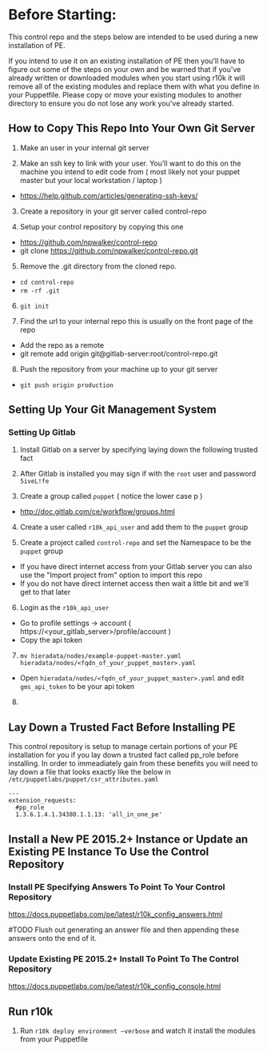 # Before Starting: 

This control repo and the steps below are intended to be used during a new installation of PE.  

If you intend to use it on an existing installation of PE then you'll have to figure out some of the steps on your own and be warned that if you've already written or downloaded modules when you start using r10k it will remove all of the existing modules and replace them with what you define in your Puppetfile.  Please copy or move your existing modules to another directory to ensure you do not lose any work you've already started.  

## How to Copy This Repo Into Your Own Git Server

1.  Make an user in your internal git server

2.  Make an ssh key to link with your user.  You’ll want to do this on the machine you intend to edit code from ( most likely not your puppet master but your local workstation / laptop )
 - https://help.github.com/articles/generating-ssh-keys/

3. Create a repository in your git server called control-repo

4. Setup your control repository by copying this one
 - https://github.com/npwalker/control-repo
 - git clone https://github.com/npwalker/control-repo.git

5. Remove the .git directory from the cloned repo.
 - `cd control-repo`
 - `rm -rf .git`

6.  `git init` 

7.  Find the url to your internal repo this is usually on the front page of the repo
 - Add the repo as a remote
 - git remote add origin git@gitlab-server:root/control-repo.git

8.  Push the repository from your machine up to your git server
 - `git push origin production`

## Setting Up Your Git Management System

### Setting Up Gitlab

1.  Install Gitlab on a server by specifying laying down the following trusted fact

2.  After Gitlab is installed you may sign if with the `root` user and password `5iveL!fe`

3.  Create a group called `puppet` ( notice the lower case p )
 - http://doc.gitlab.com/ce/workflow/groups.html

4.  Create a user called `r10k_api_user` and add them to the `puppet` group

5. Create a project called `control-repo` and set the Namespace to be the `puppet` group
 - If you have direct internet access from your Gitlab server you can also use the "Import project from" option to import this repo
 - If you do not have direct internet access then wait a little bit and we'll get to that later

6.  Login as the `r10k_api_user` 
 - Go to profile settings -> account ( https://<your_gitlab_server>/profile/account )
 - Copy the api token

7. `mv hieradata/nodes/example-puppet-master.yaml hieradata/nodes/<fqdn_of_your_puppet_master>.yaml`
 - Open `hieradata/nodes/<fqdn_of_your_puppet_master>.yaml` and edit `gms_api_token` to be your api token

8.   

## Lay Down a Trusted Fact Before Installing PE

This control repository is setup to manage certain portions of your PE installation for you if you lay down a trusted fact called pp_role before installing.  In order to immeadiately gain from these benefits you will need to lay down a file that looks exactly like the below in `/etc/puppetlabs/puppet/csr_attributes.yaml`

```
---
extension_requests:
  #pp_role
  1.3.6.1.4.1.34380.1.1.13: 'all_in_one_pe'
```

## Install a New PE 2015.2+ Instance or Update an Existing PE Instance To Use the Control Repository

### Install PE Specifying Answers To Point To Your Control Repository 

https://docs.puppetlabs.com/pe/latest/r10k_config_answers.html

#TODO
Flush out generating an answer file and then appending these answers onto the end of it.  

### Update Existing PE 2015.2+ Install To Point To The Control Repository

https://docs.puppetlabs.com/pe/latest/r10k_config_console.html

## Run r10k

1.  Run `r10k deploy environment —verbose` and watch it install the modules from your Puppetfile


